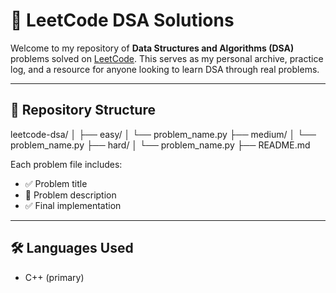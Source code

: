 # 🧠 LeetCode DSA Solutions

Welcome to my repository of **Data Structures and Algorithms (DSA)** problems solved on [LeetCode](https://leetcode.com/). This serves as my personal archive, practice log, and a resource for anyone looking to learn DSA through real problems.

---

## 📂 Repository Structure

leetcode-dsa/
│
├── easy/
│ └── problem_name.py
├── medium/
│ └── problem_name.py
├── hard/
│ └── problem_name.py
├── README.md


Each problem file includes:
- ✅ Problem title
- 📄 Problem description 
- ✅ Final implementation

---

## 🛠 Languages Used

- C++ (primary)


